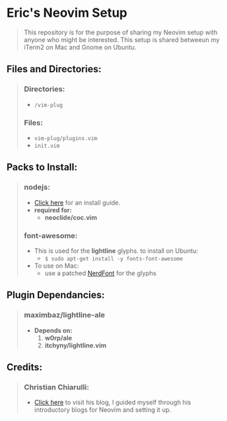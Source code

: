 # Eric's Neovim Setup
> This repository is for the purpose of sharing my Neovim setup with anyone who might be interested. This setup is shared betweeun my iTerm2 on Mac and Gnome on Ubuntu.
## Files and Directories:

> ### Directories:
> * `/vim-plug`
> ### Files:
> * `vim-plug/plugins.vim`
> * `init.vim`

## Packs to Install:

> ### nodejs:
> * [Click here](https://nodejs.org/en/download/package-manager/) for an install guide.
> * **required for:** 
>     - **neoclide/coc.vim**
> ### font-awesome:
> * This is used for the **lightline** glyphs. to install on Ubuntu:
>     - `$ sudo apt-get install -y fonts-font-awesome`
> * To use on Mac: 
>     - use a patched [NerdFont](https://github.com/ryanoasis/nerd-fonts) for the glyphs

## Plugin Dependancies:

> ### maximbaz/lightline-ale
> * **Depends on:** 
>     1. **w0rp/ale**
>     2. **itchyny/lightline.vim**

## Credits: 
> ### Christian Chiarulli:
> * [Click here](https://www.chrisatmachine.com/) to visit his blog, I guided myself through his introductory blogs for Neovim and setting it up. 
